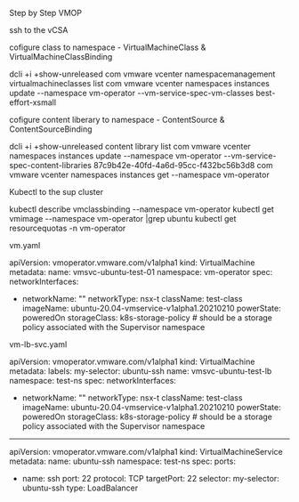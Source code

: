 Step by Step VMOP

ssh to the vCSA

cofigure class to namespace - VirtualMachineClass & VirtualMachineClassBinding

dcli +i +show-unreleased
com vmware vcenter namespacemanagement virtualmachineclasses list
com vmware vcenter namespaces instances update --namespace vm-operator --vm-service-spec-vm-classes best-effort-xsmall

cofigure content liberary to namespace - ContentSource & ContentSourceBinding

dcli +i +show-unreleased
content library list
com vmware vcenter namespaces instances update --namespace vm-operator --vm-service-spec-content-libraries 87c9b42e-40fd-4a6d-95cc-f432bc56b3d8
com vmware vcenter namespaces instances get --namespace vm-operator


Kubectl to the sup cluster

kubectl describe vmclassbinding --namespace vm-operator
kubectl get vmimage --namespace vm-operator |grep ubuntu
kubectl get resourcequotas -n vm-operator

vm.yaml

apiVersion: vmoperator.vmware.com/v1alpha1
kind: VirtualMachine
metadata:
  name: vmsvc-ubuntu-test-01
  namespace: vm-operator
spec:
  networkInterfaces:
  - networkName: ""
    networkType: nsx-t
  className: test-class
  imageName: ubuntu-20.04-vmservice-v1alpha1.20210210
  powerState: poweredOn
  storageClass: k8s-storage-policy # should be a storage policy associated with the Supervisor namespace



vm-lb-svc.yaml

apiVersion: vmoperator.vmware.com/v1alpha1
kind: VirtualMachine
metadata:
  labels:
    my-selector: ubuntu-ssh
  name: vmsvc-ubuntu-test-lb
  namespace: test-ns
spec:
  networkInterfaces:
  - networkName: ""
    networkType: nsx-t
  className: test-class
  imageName: ubuntu-20.04-vmservice-v1alpha1.20210210
  powerState: poweredOn
  storageClass: k8s-storage-policy # should be a storage policy associated with the Supervisor namespace
---

apiVersion: vmoperator.vmware.com/v1alpha1
kind: VirtualMachineService
metadata:
  name: ubuntu-ssh
  namespace: test-ns
spec:
  ports:
  - name: ssh
    port: 22
    protocol: TCP
    targetPort: 22
  selector:
    my-selector: ubuntu-ssh
  type: LoadBalancer



  




